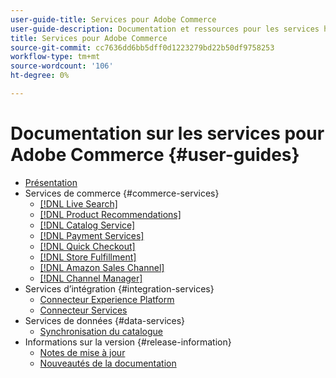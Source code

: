 ```yaml
---
user-guide-title: Services pour Adobe Commerce
user-guide-description: Documentation et ressources pour les services hébergés qui offrent des fonctionnalités étendues à Adobe Commerce et Magento Open Source.
title: Services pour Adobe Commerce
source-git-commit: cc7636dd6bb5dff0d1223279bd22b50df9758253
workflow-type: tm+mt
source-wordcount: '106'
ht-degree: 0%

---
```


# Documentation sur les services pour Adobe Commerce {#user-guides}

- [Présentation](home.md)
- Services de commerce {#commerce-services}
   - [[!DNL Live Search]](https://experienceleague.adobe.com/docs/commerce-merchant-services/live-search/guide-overview.html)
   - [[!DNL Product Recommendations]](https://experienceleague.adobe.com/docs/commerce-merchant-services/product-recommendations/guide-overview.html)
   - [[!DNL Catalog Service]](https://experienceleague.adobe.com/docs/commerce-merchant-services/catalog-service/guide-overview.html)
   - [[!DNL Payment Services]](https://experienceleague.adobe.com/docs/commerce-merchant-services/payment-services/guide-overview.html)
   - [[!DNL Quick Checkout]](https://experienceleague.adobe.com/docs/commerce-merchant-services/quick-checkout/overview.html)
   - [[!DNL Store Fulfillment]](https://experienceleague.adobe.com/docs/commerce-merchant-services/store-fulfillment/guide-overview.html)
   - [[!DNL Amazon Sales Channel]](https://experienceleague.adobe.com/docs/commerce-channels/amazon/guide-overview.html)
   - [[!DNL Channel Manager]](https://experienceleague.adobe.com/docs/commerce-channels/channel-manager/guide-overview.html)
- Services d’intégration {#integration-services}
   - [Connecteur Experience Platform](https://experienceleague.adobe.com/docs/commerce-merchant-services/experience-platform-connector/overview.html)
   - [Connecteur Services](/help/landing/saas.md)
- Services de données {#data-services}
   - [Synchronisation du catalogue](/help/landing/catalog-sync.md)
- Informations sur la version {#release-information}
   - [Notes de mise à jour](/help/landing/release-notes-all.md)
   - [Nouveautés de la documentation](/help/landing/whats-new.md)
